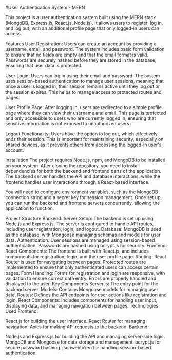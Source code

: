 
#User Authentication System - MERN

This project is a user authentication system built using the MERN stack (MongoDB, Express.js, React.js, Node.js). It allows users to register, log in, and log out, with an additional profile page that only logged-in users can access.

Features
User Registration: Users can create an account by providing a username, email, and password. The system includes basic form validation to ensure that no fields are empty and that the email format is valid. Passwords are securely hashed before they are stored in the database, ensuring that user data is protected.

User Login: Users can log in using their email and password. The system uses session-based authentication to manage user sessions, meaning that once a user is logged in, their session remains active until they log out or the session expires. This helps to manage access to protected routes and pages.

User Profile Page: After logging in, users are redirected to a simple profile page where they can view their username and email. This page is protected and only accessible to users who are currently logged in, ensuring that sensitive information is not exposed to unauthorized users.

Logout Functionality: Users have the option to log out, which effectively ends their session. This is important for maintaining security, especially on shared devices, as it prevents others from accessing the logged-in user's account.

Installation
The project requires Node.js, npm, and MongoDB to be installed on your system. After cloning the repository, you need to install dependencies for both the backend and frontend parts of the application. The backend server handles the API and database interactions, while the frontend handles user interactions through a React-based interface.

You will need to configure environment variables, such as the MongoDB connection string and a secret key for session management. Once set up, you can run the backend and frontend servers concurrently, allowing the application to function.

Project Structure
Backend:
Server Setup: The backend is set up using Node.js and Express.js. The server is configured to handle API routes, including user registration, login, and logout.
Database: MongoDB is used as the database, with Mongoose managing schemas and models for user data.
Authentication: User sessions are managed using session-based authentication. Passwords are hashed using bcrypt.js for security.
Frontend:
React Components: The frontend is built with React.js, and includes components for registration, login, and the user profile page.
Routing: React Router is used for navigating between pages. Protected routes are implemented to ensure that only authenticated users can access certain pages.
Form Handling: Forms for registration and login are responsive, with validation to ensure correct data entry. Errors are properly handled and displayed to the user.
Key Components
Server.js: The entry point for the backend server.
Models: Contains Mongoose models for managing user data.
Routes: Defines the API endpoints for user actions like registration and login.
React Components: Includes components for handling user input, displaying data, and managing navigation between pages.
Technologies Used
Frontend:

React.js for building the user interface.
React Router for managing navigation.
Axios for making API requests to the backend.
Backend:

Node.js and Express.js for building the API and managing server-side logic.
MongoDB and Mongoose for data storage and management.
bcrypt.js for secure password hashing.
jsonwebtoken for handling session-based authentication.
